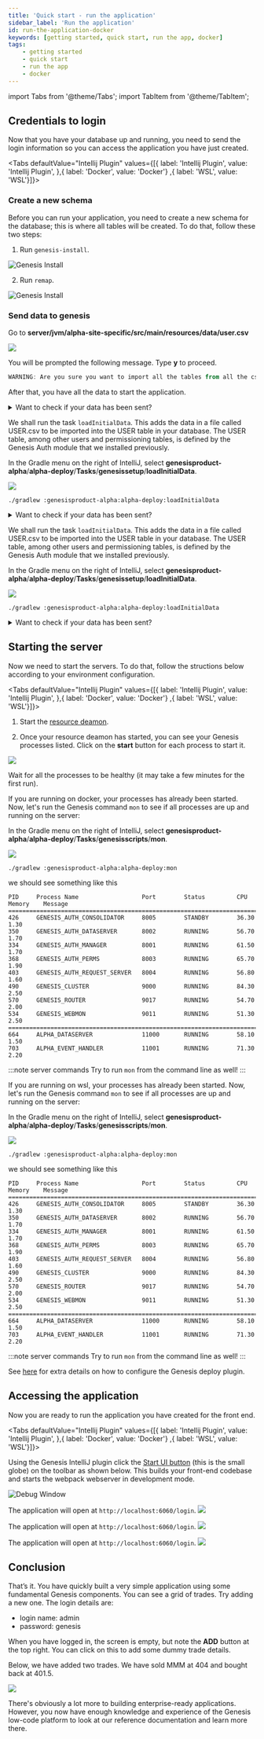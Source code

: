 ```yaml
---
title: 'Quick start - run the application'
sidebar_label: 'Run the application'
id: run-the-application-docker
keywords: [getting started, quick start, run the app, docker]
tags:
    - getting started
    - quick start
    - run the app
    - docker
---
```

import Tabs from '@theme/Tabs';
import TabItem from '@theme/TabItem';

## Credentials to login

Now that you have your database up and running, you need to send the login information so you can access the application you have just created.

<Tabs defaultValue="Intellij Plugin" values={[{ label: 'Intellij Plugin', value: 'Intellij Plugin', },{ label: 'Docker', value: 'Docker'} ,{ label: 'WSL', value: 'WSL'}]}>
<TabItem value="Intellij Plugin">

<h3>Create a new schema</h3>

Before you can run your application, you need to create a new schema for the database; this is where all tables will be created. To do that, follow these two steps:

1. Run `genesis-install`.

![Genesis Install](/img/intellij-genesisInstall.png)

2. Run `remap`.

![Genesis Install](/img/intellij-remap.png)


<h3>Send data to genesis</h3>

Go to **server/jvm/alpha-site-specific/src/main/resources/data/user.csv**

![](/img/import_csv_to_genesis.png)

You will be prompted the following message. Type **y** to proceed.

```powershell
WARNING: Are you sure you want to import all the tables from all the csv files to the database? (y/n)
```

After that, you have all the data to start the application.

<details>
  <summary>Want to check if your data has been sent?</summary>
  To check your database, Genesis Intellij plugin has the following script 

  ![](/img/DbMon-script.png)

  type `table USER` and then `search 1` you will be displayed the following:

```kotlin
==================================
Genesis Database Monitor
Enter 'help' for a list of commands
==================================
DbMon>table USER
DbMon:USER>search 1
==================================
USER
==================================
Field Name                               Value                                    Type                
===========================================================================================
TIMESTAMP                                2023-04-20 18:59:04.080(n:0,s:1428)      NANO_TIMESTAMP      
COMPANY_ID                                                                        STRING              
COMPANY_NAME                             GENESIS                                  STRING              
DOMAIN                                                                            STRING              
EMAIL_ADDRESS                            admin.global@genesis.global                  STRING              
FIRST_NAME                               admin                                     STRING              
LAST_LOGIN                               2016-04-28                               DATE                
LAST_NAME                                global                                      STRING              
ONLINE                                   false                                    BOOLEAN             
PASSWORD                                 1cf46a0c2148f6399159ff576768d715b5207... STRING              
PASSWORD_EXPIRY_DATETIME                                                          DATETIME            
REFRESH_TOKEN                            dPbpA8ej38DzoEG44t0lyLrjeL80TMqR         STRING              
STATUS                                   ENABLED                                  STRING              
USER_NAME                                admin                                  STRING              
-------------------------------------------------------------------------------------------
-------------------------------------------------------------------------------------------
Total Results:  1
DbMon:USER>
```
</details>

</TabItem>

<TabItem value = 'Docker'>

We shall run the task `loadInitialData`. This adds the data in a file called USER.csv to be imported into the USER table in your database. The USER table, among other users and permissioning tables, is defined by the Genesis Auth module that we installed previously. 

In the Gradle menu on the right of IntelliJ, select **genesisproduct-alpha**/**alpha-deploy**/**Tasks**/**genesissetup**/**loadInitialData**.

![](/img/load-initial-data.png)

```shell title='Running loadInitialData from the command line'
./gradlew :genesisproduct-alpha:alpha-deploy:loadInitialData
```

<details>
  <summary>Want to check if your data has been sent?</summary>

To check your database, in the Gradle menu on the right of IntelliJ, select **genesisproduct-alpha**/**alpha-deploy**/**Tasks**/**genesisscripts**/**DbMon**.

![](/img/using-dbmon.png)

```shell title='Running DbMon from the command line'
./gradlew :genesisproduct-alpha:alpha-deploy:DbMon
```

  type `table USER` and then `search 1` you will be displayed the following:

```kotlin
==================================
Genesis Database Monitor
Enter 'help' for a list of commands
==================================
DbMon>table USER
DbMon:USER>search 1
==================================
USER
==================================
Field Name                               Value                                    Type                
===========================================================================================
TIMESTAMP                                2023-04-20 18:59:04.080(n:0,s:1428)      NANO_TIMESTAMP      
COMPANY_ID                                                                        STRING              
COMPANY_NAME                             GENESIS                                  STRING              
DOMAIN                                                                            STRING              
EMAIL_ADDRESS                            admin.global@genesis.global                  STRING              
FIRST_NAME                               admin                                     STRING              
LAST_LOGIN                               2016-04-28                               DATE                
LAST_NAME                                global                                      STRING              
ONLINE                                   false                                    BOOLEAN             
PASSWORD                                 1cf46a0c2148f6399159ff576768d715b5207... STRING              
PASSWORD_EXPIRY_DATETIME                                                          DATETIME            
REFRESH_TOKEN                            dPbpA8ej38DzoEG44t0lyLrjeL80TMqR         STRING              
STATUS                                   ENABLED                                  STRING              
USER_NAME                                admin                                  STRING              
-------------------------------------------------------------------------------------------
-------------------------------------------------------------------------------------------
Total Results:  1
DbMon:USER>
```

</details>
</TabItem>

<TabItem value = 'WSL'>

We shall run the task `loadInitialData`. This adds the data in a file called USER.csv to be imported into the USER table in your database. The USER table, among other users and permissioning tables, is defined by the Genesis Auth module that we installed previously. 

In the Gradle menu on the right of IntelliJ, select **genesisproduct-alpha**/**alpha-deploy**/**Tasks**/**genesissetup**/**loadInitialData**.

![](/img/load-initial-data.png)

```shell title='Running loadInitialData from the command line'
./gradlew :genesisproduct-alpha:alpha-deploy:loadInitialData
```

<details>
  <summary>Want to check if your data has been sent?</summary>

To check your database, in the Gradle menu on the right of IntelliJ, select **genesisproduct-alpha**/**alpha-deploy**/**Tasks**/**genesisscripts**/**DbMon**.

![](/img/using-dbmon.png)

```shell title='Running DbMon from the command line'
./gradlew :genesisproduct-alpha:alpha-deploy:DbMon
```

  type `table USER` and then `search 1` you will be displayed the following:

```kotlin
==================================
Genesis Database Monitor
Enter 'help' for a list of commands
==================================
DbMon>table USER
DbMon:USER>search 1
==================================
USER
==================================
Field Name                               Value                                    Type                
===========================================================================================
TIMESTAMP                                2023-04-20 18:59:04.080(n:0,s:1428)      NANO_TIMESTAMP      
COMPANY_ID                                                                        STRING              
COMPANY_NAME                             GENESIS                                  STRING              
DOMAIN                                                                            STRING              
EMAIL_ADDRESS                            admin.global@genesis.global                  STRING              
FIRST_NAME                               admin                                     STRING              
LAST_LOGIN                               2016-04-28                               DATE                
LAST_NAME                                global                                      STRING              
ONLINE                                   false                                    BOOLEAN             
PASSWORD                                 1cf46a0c2148f6399159ff576768d715b5207... STRING              
PASSWORD_EXPIRY_DATETIME                                                          DATETIME            
REFRESH_TOKEN                            dPbpA8ej38DzoEG44t0lyLrjeL80TMqR         STRING              
STATUS                                   ENABLED                                  STRING              
USER_NAME                                admin                                  STRING              
-------------------------------------------------------------------------------------------
-------------------------------------------------------------------------------------------
Total Results:  1
DbMon:USER>
```
</details>

</TabItem>
</Tabs>

## Starting the server

Now we need to start the servers. To do that, follow the structions below according to your environment configuration.

<Tabs defaultValue="Intellij Plugin" values={[{ label: 'Intellij Plugin', value: 'Intellij Plugin', },{ label: 'Docker', value: 'Docker'} ,{ label: 'WSL', value: 'WSL'}]}>
<TabItem value="Intellij Plugin">

1. Start the [resource deamon](../../../server/tooling/intellij-plugin/#remap).

2. Once your resource deamon has started, you can see your Genesis processes listed. Click on the **start** button for each process to start it.

![](/img/genesis_deamon.png)

Wait for all the processes to be healthy (it may take a few minutes for the first run).

</TabItem>
<TabItem value="Docker">

If you are running on docker, your processes has already been started. Now, let's run the Genesis command `mon` to see if all processes are up and running on the server:

In the Gradle menu on the right of IntelliJ, select **genesisproduct-alpha**/**alpha-deploy**/**Tasks**/**genesisscripts**/**mon**.

![](/img/using-mon.png)

```shell title='Running mon from the command line'
./gradlew :genesisproduct-alpha:alpha-deploy:mon
```

we should see something like this

```shell
PID     Process Name                  Port        Status         CPU       Memory    Message
===============================================================================================
426     GENESIS_AUTH_CONSOLIDATOR     8005        STANDBY        36.30     1.30
350     GENESIS_AUTH_DATASERVER       8002        RUNNING        56.70     1.70
334     GENESIS_AUTH_MANAGER          8001        RUNNING        61.50     1.70
368     GENESIS_AUTH_PERMS            8003        RUNNING        65.70     1.90
403     GENESIS_AUTH_REQUEST_SERVER   8004        RUNNING        56.80     1.60
490     GENESIS_CLUSTER               9000        RUNNING        84.30     2.50
570     GENESIS_ROUTER                9017        RUNNING        54.70     2.00
534     GENESIS_WEBMON                9011        RUNNING        51.30     2.50
===============================================================================================
664     ALPHA_DATASERVER              11000       RUNNING        58.10     1.50
703     ALPHA_EVENT_HANDLER           11001       RUNNING        71.30     2.20
```

:::note server commands
Try to run `mon` from the command line as well!
:::

</TabItem>
<TabItem value="WSL">


If you are running on wsl, your processes has already been started. Now, let's run the Genesis command `mon` to see if all processes are up and running on the server:

In the Gradle menu on the right of IntelliJ, select **genesisproduct-alpha**/**alpha-deploy**/**Tasks**/**genesisscripts**/**mon**.

![](/img/using-mon.png)

```shell title='Running mon from the command line'
./gradlew :genesisproduct-alpha:alpha-deploy:mon
```

we should see something like this

```shell
PID     Process Name                  Port        Status         CPU       Memory    Message
===============================================================================================
426     GENESIS_AUTH_CONSOLIDATOR     8005        STANDBY        36.30     1.30
350     GENESIS_AUTH_DATASERVER       8002        RUNNING        56.70     1.70
334     GENESIS_AUTH_MANAGER          8001        RUNNING        61.50     1.70
368     GENESIS_AUTH_PERMS            8003        RUNNING        65.70     1.90
403     GENESIS_AUTH_REQUEST_SERVER   8004        RUNNING        56.80     1.60
490     GENESIS_CLUSTER               9000        RUNNING        84.30     2.50
570     GENESIS_ROUTER                9017        RUNNING        54.70     2.00
534     GENESIS_WEBMON                9011        RUNNING        51.30     2.50
===============================================================================================
664     ALPHA_DATASERVER              11000       RUNNING        58.10     1.50
703     ALPHA_EVENT_HANDLER           11001       RUNNING        71.30     2.20
```

:::note server commands
Try to run `mon` from the command line as well!
:::

See [here](/getting-started/prerequisites/gradle-deploy-plugin/) for extra details on how to configure the Genesis deploy plugin.


</TabItem>

</Tabs>

## Accessing the application

Now you are ready to run the application you have created for the front end.

<Tabs defaultValue="Intellij Plugin" values={[{ label: 'Intellij Plugin', value: 'Intellij Plugin', },{ label: 'Docker', value: 'Docker'} ,{ label: 'WSL', value: 'WSL'}]}>
<TabItem value="Intellij Plugin">

Using the Genesis IntelliJ plugin click the [Start UI button](../../../server/tooling/intellij-plugin/#starting-the-ui) (this is the small globe) on the toolbar as shown below. This builds your front-end codebase and starts the webpack webserver in development mode.

![Debug Window](/img/intellij-ui.png)

The application will open at `http://localhost:6060/login`.
![](/img/btfe--positions-example--login.png)

</TabItem>
<TabItem value="Docker">

The application will open at `http://localhost:6060/login`.
![](/img/btfe--positions-example--login.png)


</TabItem>
<TabItem value="WSL">

The application will open at `http://localhost:6060/login`.
![](/img/btfe--positions-example--login.png)


</TabItem>

</Tabs>


## Conclusion
That’s it. You have quickly built a very simple application using some fundamental Genesis components. You can see a grid of trades. Try adding a new one.
The login details are: 

- login name: admin
- password: genesis

When you have logged in, the screen is empty, but note the **ADD** button at the top right. You can click on this to add some dummy trade details.

Below, we have added two trades. We have sold MMM at 404 and bought back at 401.5.

![](/img/final-result.png)

There's obviously a lot more to building enterprise-ready applications. However, you now have enough knowledge and experience of the Genesis low-code platform to look at our reference documentation and learn more there.
